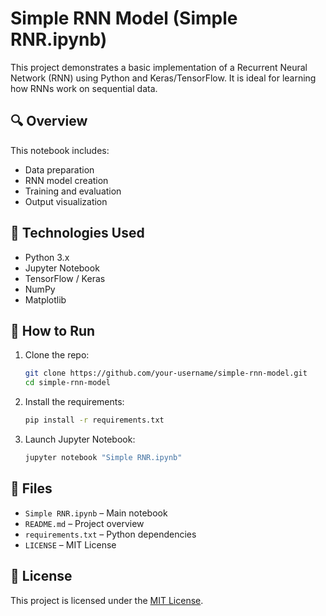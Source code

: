 # Simple RNN Model (Simple RNR.ipynb)

This project demonstrates a basic implementation of a Recurrent Neural Network (RNN) using Python and Keras/TensorFlow. It is ideal for learning how RNNs work on sequential data.

## 🔍 Overview

This notebook includes:
- Data preparation
- RNN model creation
- Training and evaluation
- Output visualization

## 🧠 Technologies Used

- Python 3.x
- Jupyter Notebook
- TensorFlow / Keras
- NumPy
- Matplotlib

## 🚀 How to Run

1. Clone the repo:
   ```bash
   git clone https://github.com/your-username/simple-rnn-model.git
   cd simple-rnn-model
   ```

2. Install the requirements:
   ```bash
   pip install -r requirements.txt
   ```

3. Launch Jupyter Notebook:
   ```bash
   jupyter notebook "Simple RNR.ipynb"
   ```

## 📂 Files

- `Simple RNR.ipynb` – Main notebook
- `README.md` – Project overview
- `requirements.txt` – Python dependencies
- `LICENSE` – MIT License

## 📜 License

This project is licensed under the [MIT License](LICENSE).